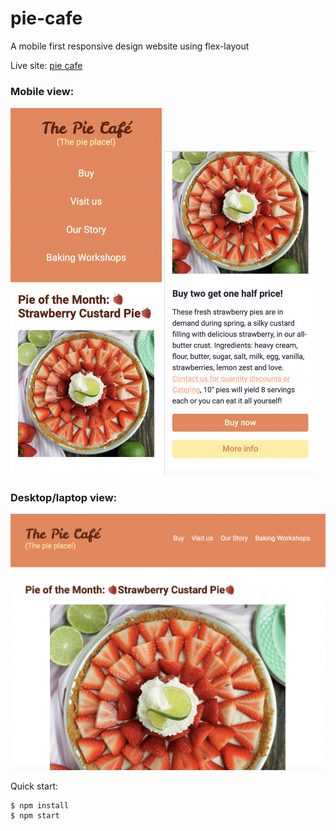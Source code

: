 # pie-cafe

A mobile first responsive design website using flex-layout

Live site: [pie cafe](https://pie-cafe.netlify.app/)

### Mobile view: 

<img src="https://github.com/IngridGdesigns/pie-cafe/blob/main/images/mobile2.png" width="48%" height="50%"> 

<img src="https://github.com/IngridGdesigns/pie-cafe/blob/main/images/mobile1.png" width="48%" height="50%"> 

### Desktop/laptop view:

<img src="https://github.com/IngridGdesigns/pie-cafe/blob/main/images/desktop1.png">





Quick start:

```
$ npm install
$ npm start
````


